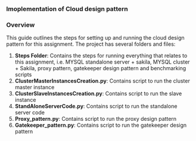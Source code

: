 ### Imoplementation of Cloud design pattern

### Overview

This guide outlines the steps for setting up and running the cloud design pattern for this assignment. The project has several folders and files:

1. **Steps Folder**: Contains the steps for running everything that relates to this assignment, i.e. MYSQL standalone server + sakila, MYSQL cluster + Sakila, proxy pattern, gatekeeper design pattern and benchmarking scripts
2. **ClusterMasterInstancesCreation.py**: Contains script to run the cluster master instance
3. **ClusterSlaveInstancesCreation.py**: Contains script to run the slave instance
4. **StandAloneServerCode.py**: Contains script to run the  standalone server code
5. **Proxy_pattern.py**: Contains script to run the proxy design pattern
6. **Gatekeeper_pattern.py**: Contains script to run the  gatekeeper design pattern
